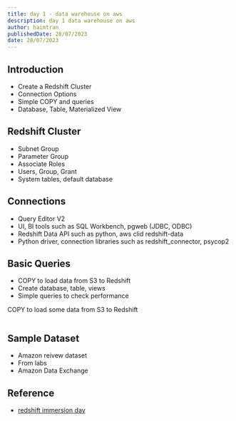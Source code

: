 ```yaml
---
title: day 1 - data warehouse on aws
description: day 1 data warehouse on aws
author: haimtran
publishedDate: 28/07/2023
date: 28/07/2023
---
```


## Introduction

- Create a Redshift Cluster
- Connection Options
- Simple COPY and queries
- Database, Table, Materialized View

## Redshift Cluster

- Subnet Group
- Parameter Group
- Associate Roles
- Users, Group, Grant
- System tables, default database

## Connections

- Query Editor V2
- UI, BI tools such as SQL Workbench, pgweb (JDBC, ODBC)
- Redshift Data API such as python, aws clid redshift-data
- Python driver, connection libraries such as redshift_connector, psycop2

## Basic Queries

- COPY to load data from S3 to Redshift
- Create database, table, views
- Simple queries to check performance

COPY to load some data from S3 to Redshift

```sql

```

## Sample Dataset

- Amazon reivew dataset
- From labs
- Amazon Data Exchange

## Reference

- [redshift immersion day](https://catalog.workshops.aws/redshift-immersion/en-US)
